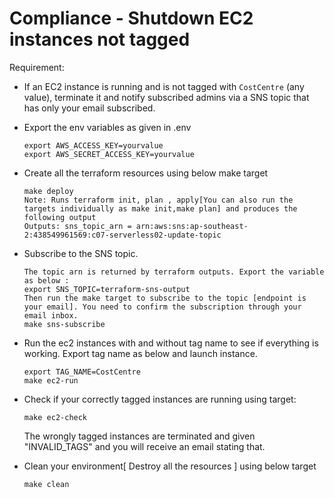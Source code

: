 # Compliance - Shutdown EC2 instances not tagged

Requirement:

- If an EC2 instance is running and is not tagged with `CostCentre` (any value), terminate it and notify subscribed admins via a SNS topic that has only your email subscribed.

- Export the env variables as given in .env

  ```
  export AWS_ACCESS_KEY=yourvalue 
  export AWS_SECRET_ACCESS_KEY=yourvalue
  ```

- Create all the terraform resources using below make target

  ```
  make deploy 
  Note: Runs terraform init, plan , apply[You can also run the targets individually as make init,make plan] and produces the following output 
  Outputs: sns_topic_arn = arn:aws:sns:ap-southeast-2:438549961569:c07-serverless02-update-topic
  ```

- Subscribe to the SNS topic.

  ```
  The topic arn is returned by terraform outputs. Export the variable as below :
  export SNS_TOPIC=terraform-sns-output
  Then run the make target to subscribe to the topic [endpoint is your email]. You need to confirm the subscription through your email inbox.
  make sns-subscribe
  ```

- Run the ec2 instances with and without tag name to see if everything is working. Export tag name as below and launch instance.

  ```
  export TAG_NAME=CostCentre 
  make ec2-run
  ```

- Check if your correctly tagged instances are running using target:

  ```
  make ec2-check
  ```

  The wrongly tagged instances are terminated and given "INVALID_TAGS" and you will receive an email stating that.

- Clean your environment[ Destroy all the resources ] using below target

  ```
  make clean
  ```
